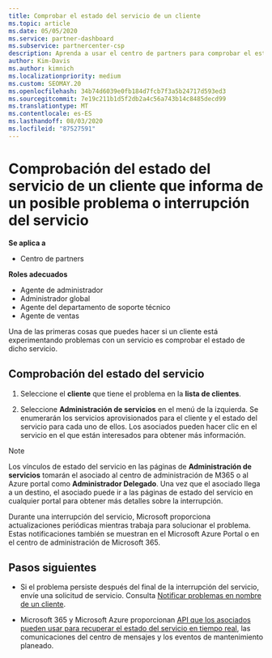 ```yaml
---
title: Comprobar el estado del servicio de un cliente
ms.topic: article
ms.date: 05/05/2020
ms.service: partner-dashboard
ms.subservice: partnercenter-csp
description: Aprenda a usar el centro de partners para comprobar el estado del servicio de un cliente cuando se produzca un problema con un servicio.
author: Kim-Davis
ms.author: kimnich
ms.localizationpriority: medium
ms.custom: SEOMAY.20
ms.openlocfilehash: 34b74d6039e0fb184d7fcb7f3a5b24717d593ed3
ms.sourcegitcommit: 7e19c211b1d5f2db2a4c56a743b14c8485decd99
ms.translationtype: MT
ms.contentlocale: es-ES
ms.lasthandoff: 08/03/2020
ms.locfileid: "87527591"
---
```

# <a name="check-service-health-for-a-customer-reporting-a-potential-service-problem-or-outage"></a>Comprobación del estado del servicio de un cliente que informa de un posible problema o interrupción del servicio

**Se aplica a**

- Centro de partners

**Roles adecuados**

- Agente de administrador
- Administrador global
- Agente del departamento de soporte técnico
- Agente de ventas

Una de las primeras cosas que puedes hacer si un cliente está experimentando problemas con un servicio es comprobar el estado de dicho servicio. 

## <a name="check-service-health"></a>Comprobación del estado del servicio

1. Seleccione el **cliente** que tiene el problema en la **lista de clientes**.

2. Seleccione **Administración de servicios** en el menú de la izquierda. Se enumerarán los servicios aprovisionados para el cliente y el estado del servicio para cada uno de ellos. Los asociados pueden hacer clic en el servicio en el que están interesados para obtener más información. 

>[!NOTE] 
> Los vínculos de estado del servicio en las páginas de **Administración de servicios** tomarán el asociado al centro de administración de M365 o al Azure portal como **Administrador Delegado**. Una vez que el asociado llega a un destino, el asociado puede ir a las páginas de estado del servicio en cualquier portal para obtener más detalles sobre la interrupción.
 
Durante una interrupción del servicio, Microsoft proporciona actualizaciones periódicas mientras trabaja para solucionar el problema. Estas notificaciones también se muestran en el Microsoft Azure Portal o en el centro de administración de Microsoft 365.

## <a name="next-steps"></a>Pasos siguientes 

- Si el problema persiste después del final de la interrupción del servicio, envíe una solicitud de servicio. Consulta [Notificar problemas en nombre de un cliente](report-problems-on-behalf-of-a-customer.md).

- Microsoft 365 y Microsoft Azure proporcionan [API que los asociados pueden usar para recuperar el estado del servicio en tiempo real](get-automated-service-notifications-with-our-apis.md), las comunicaciones del centro de mensajes y los eventos de mantenimiento planeado.

 

